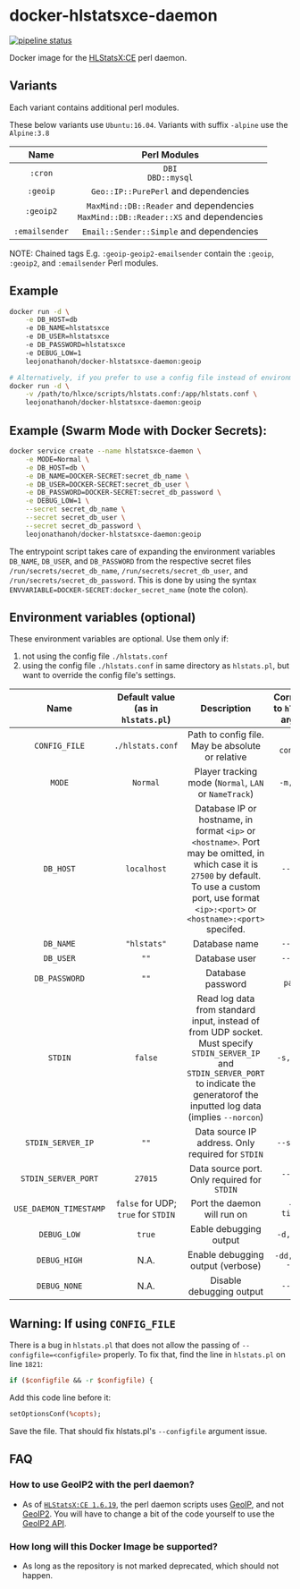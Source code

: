 # docker-hlstatsxce-daemon

[![pipeline status](https://gitlab.com/startersclan/docker-hlstatsxce-daemon/badges/dev/pipeline.svg)](https://gitlab.com/startersclan/docker-hlstatsxce-daemon/commits/dev)

Docker image for the [HLStatsX:CE](https://bitbucket.org/Maverick_of_UC/hlstatsx-community-edition/) perl daemon.

## Variants

Each variant contains additional perl modules.

These below variants use `Ubuntu:16.04`. Variants with suffix `-alpine` use the `Alpine:3.8`

| Name | Perl Modules |
|:-------:|:---------:|
| `:cron` | `DBI`<br>`DBD::mysql`
| `:geoip` | `Geo::IP::PurePerl` and dependencies
| `:geoip2` | `MaxMind::DB::Reader` and dependencies<br> `MaxMind::DB::Reader::XS` and dependencies
| `:emailsender` | `Email::Sender::Simple` and dependencies

NOTE: Chained tags E.g. `:geoip-geoip2-emailsender` contain the `:geoip`, `:geoip2`, and `:emailsender` Perl modules.

## Example

```sh
docker run -d \
    -e DB_HOST=db
    -e DB_NAME=hlstatsxce
    -e DB_USER=hlstatsxce
    -e DB_PASSWORD=hlstatsxce
    -e DEBUG_LOW=1
    leojonathanoh/docker-hlstatsxce-daemon:geoip

# Alternatively, if you prefer to use a config file instead of environment variables
docker run -d \
    -v /path/to/hlxce/scripts/hlstats.conf:/app/hlstats.conf \
    leojonathanoh/docker-hlstatsxce-daemon:geoip
```

## Example (Swarm Mode with Docker Secrets):

```sh
docker service create --name hlstatsxce-daemon \
    -e MODE=Normal \
    -e DB_HOST=db \
    -e DB_NAME=DOCKER-SECRET:secret_db_name \
    -e DB_USER=DOCKER-SECRET:secret_db_user \
    -e DB_PASSWORD=DOCKER-SECRET:secret_db_password \
    -e DEBUG_LOW=1 \
    --secret secret_db_name \
    --secret secret_db_user \
    --secret secret_db_password \
    leojonathanoh/docker-hlstatsxce-daemon:geoip
```

The entrypoint script takes care of expanding the environment variables `DB_NAME`, `DB_USER`, and `DB_PASSWORD` from the respective secret files `/run/secrets/secret_db_name`, `/run/secrets/secret_db_user`, and `/run/secrets/secret_db_password`. This is done by using the syntax `ENVVARIABLE=DOCKER-SECRET:docker_secret_name` (note the colon).

## Environment variables (optional)

These environment variables are optional. Use them only if:
1. not using the config file `./hlstats.conf`
2. using the config file `./hlstats.conf` in same directory as `hlstats.pl`, but want to override the config file's settings.

| Name | Default value (as in `hlstats.pl`) | Description | Corresponds to `hlstats.pl` argument |
|:-------:|:---------:|:---------:|:---------:|
| `CONFIG_FILE` | `./hlstats.conf` | Path to config file. May be absolute or relative | `-c,--configfile`
| `MODE` | `Normal` | Player tracking mode (`Normal`, `LAN` or `NameTrack`) | `-m, --mode`
| `DB_HOST` | `localhost` | Database IP or hostname, in format `<ip>` or `<hostname>`. Port may be omitted, in which case it is `27500` by default. To use a custom port, use format `<ip>:<port>` or `<hostname>:<port>` specifed. | `--db-host`
| `DB_NAME` | `"hlstats"` | Database name | `--db-name`
| `DB_USER` | `""` | Database user | `--db-name`
| `DB_PASSWORD` | `""` | Database password | `--db-password`
| `STDIN` | `false` | Read log data from standard input, instead of from UDP socket. Must specify `STDIN_SERVER_IP` and `STDIN_SERVER_PORT` to indicate the generatorof the inputted log data (implies `--norcon`) | `-s, --stdin`
| `STDIN_SERVER_IP` | `""` | Data source IP address. Only required for `STDIN` | `--server-ip`
| `STDIN_SERVER_PORT` | `27015` | Data source port. Only required for `STDIN` | `--server-port`
| `USE_DAEMON_TIMESTAMP` | `false` for UDP; `true` for `STDIN` | Port the daemon will run on | `-t, --timestamp`
| `DEBUG_LOW` | `true` | Eable debugging output | `-d, --debug`
| `DEBUG_HIGH` | N.A. | Enable debugging output (verbose) | `-dd, --debug --debug`
| `DEBUG_NONE` | N.A. | Disable debugging output | `--nodebug`

## Warning: If using `CONFIG_FILE`

There is a bug in `hlstats.pl` that does not allow the passing of `--configfile=<configfile>` properly. To fix that, find the line in `hlstats.pl` on line `1821`:

```perl
if ($configfile && -r $configfile) {
```

Add this code line before it:

```perl
setOptionsConf(%copts);
```

Save the file. That should fix hlstats.pl's `--configfile` argument issue.


## FAQ

### How to use GeoIP2 with the perl daemon?

 - As of [`HLStatsX:CE 1.6.19`](https://bitbucket.org/Maverick_of_UC/hlstatsx-community-edition/downloads/), the perl daemon scripts uses [GeoIP](https://metacpan.org/pod/Geo::IP::PurePerl), and not [GeoIP2](https://metacpan.org/pod/GeoIP2). You will have to change a bit of the code yourself to use the [GeoIP2 API](https://metacpan.org/release/GeoIP2).

### How long will this Docker Image be supported?

 - As long as the repository is not marked deprecated, which should not happen.
